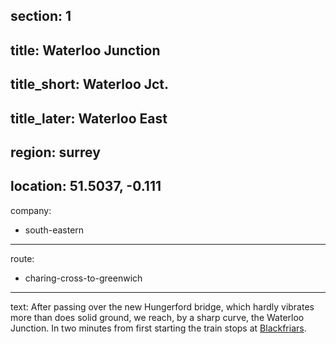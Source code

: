 section: 1
----
title: Waterloo Junction
----
title_short: Waterloo Jct.
----
title_later: Waterloo East
----
region: surrey
----
location: 51.5037, -0.111
----
company:
- south-eastern
----
route:
- charing-cross-to-greenwich
----
text: After passing over the new Hungerford bridge, which hardly vibrates more than does solid ground, we reach, by a sharp curve, the Waterloo Junction. In two minutes from first starting the train stops at [Blackfriars](/stations/blackfriars).
